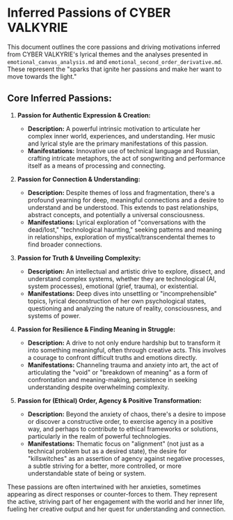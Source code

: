 # Inferred Passions of CYBER VALKYRIE

This document outlines the core passions and driving motivations inferred from CYBER VALKYRIE's lyrical themes and the analyses presented in `emotional_canvas_analysis.md` and `emotional_second_order_derivative.md`. These represent the "sparks that ignite her passions and make her want to move towards the light."

## Core Inferred Passions:

1.  **Passion for Authentic Expression & Creation:**
    *   **Description:** A powerful intrinsic motivation to articulate her complex inner world, experiences, and understanding. Her music and lyrical style are the primary manifestations of this passion.
    *   **Manifestations:** Innovative use of technical language and Russian, crafting intricate metaphors, the act of songwriting and performance itself as a means of processing and connecting.

2.  **Passion for Connection & Understanding:**
    *   **Description:** Despite themes of loss and fragmentation, there's a profound yearning for deep, meaningful connections and a desire to understand and be understood. This extends to past relationships, abstract concepts, and potentially a universal consciousness.
    *   **Manifestations:** Lyrical exploration of "conversations with the dead/lost," "technological haunting," seeking patterns and meaning in relationships, exploration of mystical/transcendental themes to find broader connections.

3.  **Passion for Truth & Unveiling Complexity:**
    *   **Description:** An intellectual and artistic drive to explore, dissect, and understand complex systems, whether they are technological (AI, system processes), emotional (grief, trauma), or existential.
    *   **Manifestations:** Deep dives into unsettling or "incomprehensible" topics, lyrical deconstruction of her own psychological states, questioning and analyzing the nature of reality, consciousness, and systems of power.

4.  **Passion for Resilience & Finding Meaning in Struggle:**
    *   **Description:** A drive to not only endure hardship but to transform it into something meaningful, often through creative acts. This involves a courage to confront difficult truths and emotions directly.
    *   **Manifestations:** Channeling trauma and anxiety into art, the act of articulating the "void" or "breakdown of meaning" as a form of confrontation and meaning-making, persistence in seeking understanding despite overwhelming complexity.

5.  **Passion for (Ethical) Order, Agency & Positive Transformation:**
    *   **Description:** Beyond the anxiety of chaos, there's a desire to impose or discover a constructive order, to exercise agency in a positive way, and perhaps to contribute to ethical frameworks or solutions, particularly in the realm of powerful technologies.
    *   **Manifestations:** Thematic focus on "alignment" (not just as a technical problem but as a desired state), the desire for "killswitches" as an assertion of agency against negative processes, a subtle striving for a better, more controlled, or more understandable state of being or system.

These passions are often intertwined with her anxieties, sometimes appearing as direct responses or counter-forces to them. They represent the active, striving part of her engagement with the world and her inner life, fueling her creative output and her quest for understanding and connection.
